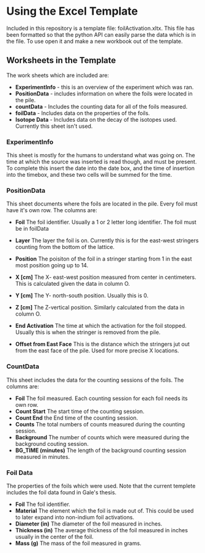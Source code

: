 # Using the Excel Template

Included in this repository is a template file: foilActivation.xltx. This file has been formatted so that the python API can
easily parse the data which is in the file. To use open it and make a new workbook out of the template. 

## Worksheets in the Template

The work sheets which are included are:
* **ExperimentInfo** - this is an overview of the experiment which was ran.
* **PositionData** - includes information on where the foils were located in the pile.
* **countData** - Includes the counting data for all of the foils measured.
* **foilData** - Includes data on the properties of the foils. 
* **Isotope Data** - Includes data on the decay of the isotopes used. Currently this sheet isn't used.

### ExperimentInfo
This sheet is mostly for the humans to understand what was going on. The time at which the source was inserted is read though, 
and must be present. To complete this insert the date into the date box, and the time of insertion into the timebox, and these
two cells will be summed for the time.

### PositionData

This sheet documents where the foils are located in the pile. Every foil must have it's own row. The columns are:

* **Foil** The foil identifier. Usually a 1 or 2 letter long identifier. The foil must be in foilData
* **Layer** The layer the foil is on. Currently this is for the east-west stringers counting from the bottom of the lattice.
* **Position** The poisiton of the foil in a stringer starting from 1 in the east most position going up to 14.
* **X [cm]** The X- east-west position measured from center in centimeters. This is calculated given the data in column O.
* **Y [cm]** The Y- north-south position. Usually this is 0.
* **Z [cm]** The Z-vertical position. Similarly calculated from the data in column O.
* **End Activation** The time at which the activation for the foil stopped. Usually this is when the stringer is removed from the pile.

* **Offset from East Face** This is the distance which the stringers jut out from the east face of the pile. Used for more precise X locations.


### CountData
This sheet includes the data for the counting sessions of the foils. The columns are:

* **Foil** The foil measured. Each counting session for each foil needs its own row.
* **Count Start** The start time of the counting session.
* **Count End** the End time of the counting session.
* **Counts** The total numbers of counts measured during the counting session.
* **Background** The number of counts which were measured during the background couting session.
* **BG_TIME (minutes)** The length of the background counting session measured in minutes.

### Foil Data
The properties of the foils which were used. Note that the current templete includes the foil data found in Gale's thesis.

* **Foil** The foil identifier.
* **Material** The element which the foil is made out of. This could be used to later expand into non-indium foil activations.
* **Diameter (in)** The diameter of the foil measured in inches.
* **Thickness (in)** The average thickness of the foil measured in inches usually in the center of the foil.
* **Mass (g)** The mass of the foil measured in grams.
